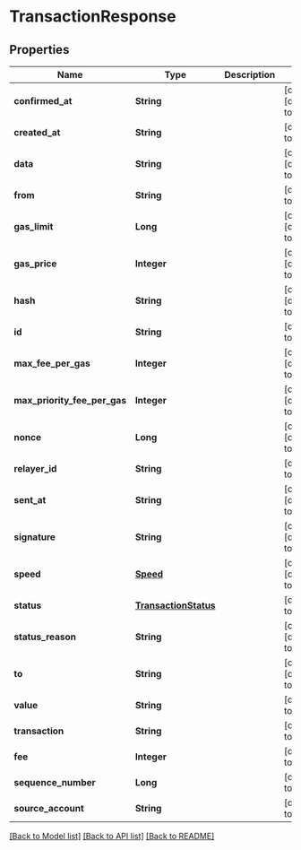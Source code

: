 # TransactionResponse
## Properties

| Name | Type | Description | Notes |
|------------ | ------------- | ------------- | -------------|
| **confirmed\_at** | **String** |  | [optional] [default to null] |
| **created\_at** | **String** |  | [default to null] |
| **data** | **String** |  | [optional] [default to null] |
| **from** | **String** |  | [default to null] |
| **gas\_limit** | **Long** |  | [optional] [default to null] |
| **gas\_price** | **Integer** |  | [optional] [default to null] |
| **hash** | **String** |  | [optional] [default to null] |
| **id** | **String** |  | [default to null] |
| **max\_fee\_per\_gas** | **Integer** |  | [optional] [default to null] |
| **max\_priority\_fee\_per\_gas** | **Integer** |  | [optional] [default to null] |
| **nonce** | **Long** |  | [optional] [default to null] |
| **relayer\_id** | **String** |  | [default to null] |
| **sent\_at** | **String** |  | [optional] [default to null] |
| **signature** | **String** |  | [optional] [default to null] |
| **speed** | [**Speed**](Speed.md) |  | [optional] [default to null] |
| **status** | [**TransactionStatus**](TransactionStatus.md) |  | [default to null] |
| **status\_reason** | **String** |  | [optional] [default to null] |
| **to** | **String** |  | [optional] [default to null] |
| **value** | **String** |  | [default to null] |
| **transaction** | **String** |  | [default to null] |
| **fee** | **Integer** |  | [default to null] |
| **sequence\_number** | **Long** |  | [default to null] |
| **source\_account** | **String** |  | [default to null] |

[[Back to Model list]](../README.md#documentation-for-models) [[Back to API list]](../README.md#documentation-for-api-endpoints) [[Back to README]](../README.md)

